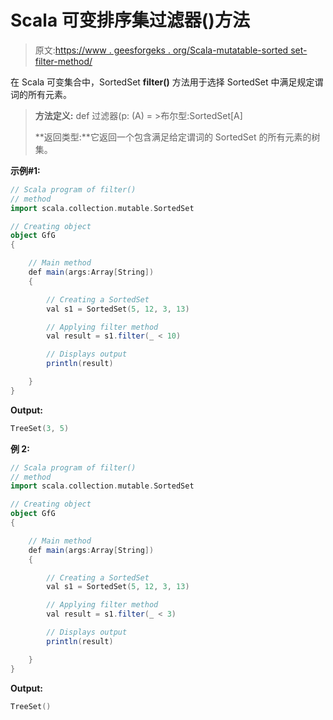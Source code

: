 # Scala 可变排序集过滤器()方法

> 原文:[https://www . geesforgeks . org/Scala-mutatable-sorted set-filter-method/](https://www.geeksforgeeks.org/scala-mutable-sortedset-filter-method/)

在 Scala 可变集合中，SortedSet **filter()** 方法用于选择 SortedSet 中满足规定谓词的所有元素。

> **方法定义:** def 过滤器(p: (A) = >布尔型:SortedSet[A]
> 
> **返回类型:**它返回一个包含满足给定谓词的 SortedSet 的所有元素的树集。

**示例#1:**

```scala
// Scala program of filter() 
// method 
import scala.collection.mutable.SortedSet 

// Creating object 
object GfG 
{ 

    // Main method 
    def main(args:Array[String]) 
    { 

        // Creating a SortedSet 
        val s1 = SortedSet(5, 12, 3, 13) 

        // Applying filter method 
        val result = s1.filter(_ < 10) 

        // Displays output 
        println(result) 

    } 
} 
```

**Output:**

```scala
TreeSet(3, 5)

```

**例 2:**

```scala
// Scala program of filter() 
// method 
import scala.collection.mutable.SortedSet 

// Creating object 
object GfG 
{ 

    // Main method 
    def main(args:Array[String]) 
    { 

        // Creating a SortedSet 
        val s1 = SortedSet(5, 12, 3, 13) 

        // Applying filter method 
        val result = s1.filter(_ < 3) 

        // Displays output 
        println(result) 

    } 
} 
```

**Output:**

```scala
TreeSet()

```